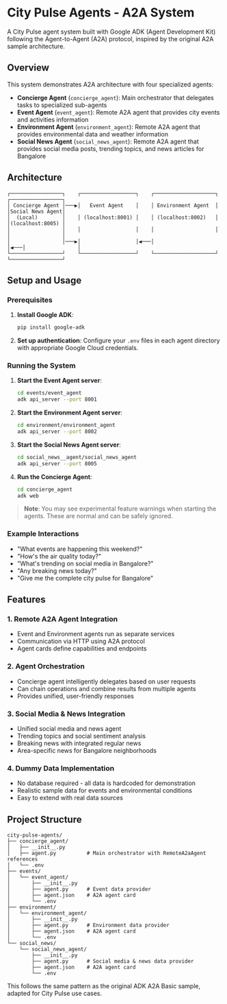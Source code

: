 # City Pulse Agents - A2A System

A City Pulse agent system built with Google ADK (Agent Development Kit) following the Agent-to-Agent (A2A) protocol, inspired by the original A2A sample architecture.

## Overview

This system demonstrates A2A architecture with four specialized agents:

- **Concierge Agent** (`concierge_agent`): Main orchestrator that delegates tasks to specialized sub-agents
- **Event Agent** (`event_agent`): Remote A2A agent that provides city events and activities information
- **Environment Agent** (`environment_agent`): Remote A2A agent that provides environmental data and weather information
- **Social News Agent** (`social_news_agent`): Remote A2A agent that provides social media posts, trending topics, and news articles for Bangalore

## Architecture

```
┌─────────────────┐    ┌──────────────────┐    ┌────────────────────┐    ┌─────────────────┐
│ Concierge Agent │───▶│   Event Agent    │    │ Environment Agent  │    │Social News Agent│
│  (Local)        │    │ (localhost:8001) │    │ (localhost:8002)   │    │(localhost:8005) │
│                 │    │                  │    │                    │    │                 │
│                 │───▶│                  │◀───│                    │◀───│                 │
└─────────────────┘    └──────────────────┘    └────────────────────┘    └─────────────────┘
```

## Setup and Usage

### Prerequisites

1. **Install Google ADK**:
   ```bash
   pip install google-adk
   ```

2. **Set up authentication**: Configure your `.env` files in each agent directory with appropriate Google Cloud credentials.

### Running the System

1. **Start the Event Agent server**:
   ```bash
   cd events/event_agent
   adk api_server --port 8001
   ```

2. **Start the Environment Agent server**:
   ```bash
   cd environment/environment_agent  
   adk api_server --port 8002
   ```

3. **Start the Social News Agent server**:
   ```bash
   cd social_news__agent/social_news_agent
   adk api_server --port 8005
   ```

4. **Run the Concierge Agent**:
   ```bash
   cd concierge_agent
   adk web
   ```

> **Note**: You may see experimental feature warnings when starting the agents. These are normal and can be safely ignored.

### Example Interactions

- "What events are happening this weekend?"
- "How's the air quality today?"  
- "What's trending on social media in Bangalore?"
- "Any breaking news today?"
- "Give me the complete city pulse for Bangalore"

## Features

### 1. **Remote A2A Agent Integration**
- Event and Environment agents run as separate services
- Communication via HTTP using A2A protocol
- Agent cards define capabilities and endpoints

### 2. **Agent Orchestration**
- Concierge agent intelligently delegates based on user requests
- Can chain operations and combine results from multiple agents
- Provides unified, user-friendly responses

### 3. **Social Media & News Integration**
- Unified social media and news agent 
- Trending topics and social sentiment analysis
- Breaking news with integrated regular news
- Area-specific news for Bangalore neighborhoods

### 4. **Dummy Data Implementation** 
- No database required - all data is hardcoded for demonstration
- Realistic sample data for events and environmental conditions
- Easy to extend with real data sources

## Project Structure

```
city-pulse-agents/
├── concierge_agent/
│   ├── __init__.py
│   ├── agent.py          # Main orchestrator with RemoteA2aAgent references
│   └── .env
├── events/
│   └── event_agent/
│       ├── __init__.py  
│       ├── agent.py      # Event data provider
│       ├── agent.json    # A2A agent card
│       └── .env
├── environment/
│   └── environment_agent/
│       ├── __init__.py
│       ├── agent.py      # Environment data provider  
│       ├── agent.json    # A2A agent card
│       └── .env
└── social_news/
    └── social_news_agent/
        ├── __init__.py
        ├── agent.py      # Social media & news data provider
        ├── agent.json    # A2A agent card
        └── .env
```

This follows the same pattern as the original ADK A2A Basic sample, adapted for City Pulse use cases.
